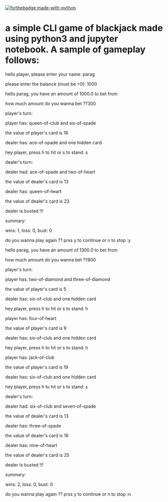 
[![forthebadge made-with-python](http://ForTheBadge.com/images/badges/made-with-python.svg)](https://www.python.org/)

# a simple CLI game of blackjack made using python3 and  jupyter notebook. A sample of gameplay follows:

hello player, please enter your name: parag

please enter the balance (must be >0): 1000

hello parag, you have an amount of 1000.0 to bet from

how much amount do you wanna bet ??300

player's turn: 

player has: queen-of-club and six-of-spade

the value of player's card is 16

dealer has: ace-of-spade and one hidden card

hey player, press h to hit or s to stand: s

dealer's turn: 

dealer had: ace-of-spade and two-of-heart

the value of dealer's card is 13

dealer has: queen-of-heart

the value of dealer's card is 23

dealer is busted !!!

summary: 

wins: 1, loss: 0, bust: 0

do you wanna play again ?? prss y to continue or n to stop :y

hello parag, you have an amount of 1300.0 to bet from

how much amount do you wanna bet ??800

player's turn: 

player has: two-of-diamond and three-of-diamond

the value of player's card is 5


dealer has: six-of-club and one hidden card

hey player, press h to hit or s to stand: h

player has: four-of-heart

the value of player's card is 9

dealer has: six-of-club and one hidden card

hey player, press h to hit or s to stand: h

player has: jack-of-club

the value of player's card is 19

dealer has: six-of-club and one hidden card

hey player, press h to hit or s to stand: s

dealer's turn: 

dealer had: six-of-club and seven-of-spade

the value of dealer's card is 13

dealer has: three-of-spade

the value of dealer's card is 16

dealer has: nine-of-heart

the value of dealer's card is 25

dealer is busted !!!

summary: 

wins: 2, loss: 0, bust: 0

do you wanna play again ?? prss y to continue or n to stop :n

